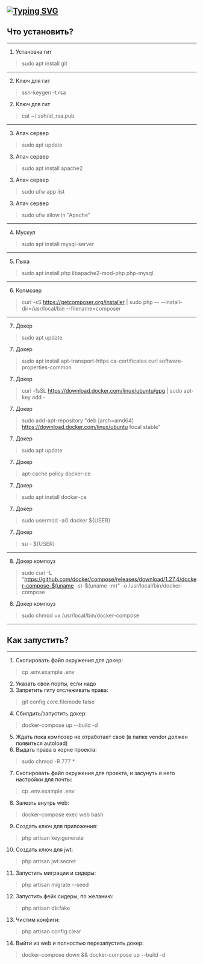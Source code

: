 [![Typing SVG](https://readme-typing-svg.herokuapp.com?color=%56025c&lines=SanyaDiplom+almost+ready)](https://vk.com/lampanon)
---------------------------------------
## Что установить?
---------------------------------------
1. Установка гит
> sudo apt install git
---------------------------------------
2. Ключ для гит
> ssh-keygen -t rsa
2. Ключ для гит
> cat ~/.ssh/id_rsa.pub
---------------------------------------
3. Апач сервер
> sudo apt update
3. Апач сервер
> sudo apt install apache2
3. Апач сервер
> sudo ufw app list
3. Апач сервер
> sudo ufw allow in "Apache"
---------------------------------------
4. Мускул
> sudo apt install mysql-server
---------------------------------------
5. Пыха
> sudo apt install php libapache2-mod-php php-mysql
---------------------------------------
6. Копмозер
> curl -sS https://getcomposer.org/installer | sudo php -- --install-dir=/usr/local/bin --filename=composer
---------------------------------------
7. Докер
> sudo apt update
7. Докер
> sudo apt install apt-transport-https ca-certificates curl software-properties-common
7. Докер
> curl -fsSL https://download.docker.com/linux/ubuntu/gpg | sudo apt-key add -
7. Докер
> sudo add-apt-repository "deb [arch=amd64] https://download.docker.com/linux/ubuntu focal stable"
7. Докер
> sudo apt update
7. Докер
> apt-cache policy docker-ce
7. Докер
> sudo apt install docker-ce
7. Докер
> sudo usermod -aG docker ${USER}
7. Докер
> su - ${USER}
---------------------------------------
8. Докер компоуз
> sudo curl -L "https://github.com/docker/compose/releases/download/1.27.4/docker-compose-$(uname -s)-$(uname -m)" -o /usr/local/bin/docker-compose
8. Докер компоуз
> sudo chmod +x /usr/local/bin/docker-compose
---------------------------------------
## Как запустить?
---------------------------------------
1. Скопировать файл окружения для докер:
> cp .env.example .env
2. Указать свои порты, если надо
3. Запретить гиту отслеживать права:
> git config core.filemode false
4. Сбилдить/запустить докер:
> docker-compose up --build -d
5. Ждать пока композер не отработает своё (в папке vendor должен появиться autoload)
6. Выдать права в корне проекта:
> sudo chmod -R 777 *
7. Скопировать файл окружения для проекта, и засунуть в него настройки для почты:
> cp .env.example .env
8. Залезть внутрь web:
> docker-compose exec web bash
9. Создать ключ для приложения:
> php artisan key:generate
10. Создать ключ для jwt:
> php artisan jwt:secret
11. Запустить миграции и сидеры:
> php artisan migrate --seed
12. Запустить фейк сидеры, по желанию:
> php artisan db:fake
13. Чистим конфиги:
> php artisan config:clear
14. Выйти из web и полностью перезапустить докер:
> docker-compose down && docker-compose up --build -d
